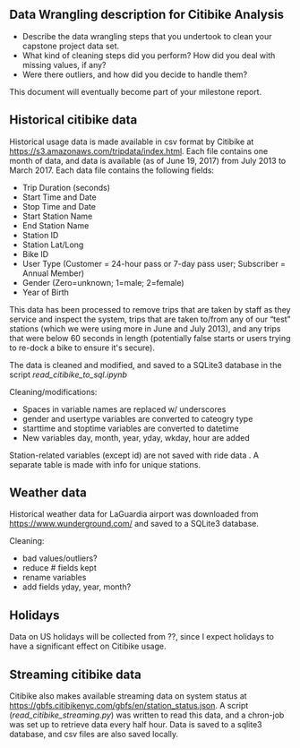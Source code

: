 
## Data Wrangling description for Citibike Analysis

- Describe the data wrangling steps that you undertook to clean your capstone project data set.
- What kind of cleaning steps did you perform? How did you deal with missing values, if any?
- Were there outliers, and how did you decide to handle them?

This document will eventually become part of your milestone report.


## Historical citibike data

Historical usage data is made available in csv format by Citibike at <https://s3.amazonaws.com/tripdata/index.html>. Each file contains one month of data, and data is available (as of June 19, 2017) from July 2013 to March 2017. Each data file contains the following fields:

- Trip Duration (seconds)
- Start Time and Date
- Stop Time and Date
- Start Station Name
- End Station Name
- Station ID
- Station Lat/Long
- Bike ID
- User Type (Customer = 24-hour pass or 7-day pass user; Subscriber = Annual Member)
- Gender (Zero=unknown; 1=male; 2=female)
- Year of Birth

This data has been processed to remove trips that are taken by staff as they service and inspect the system, trips that are taken to/from any of our “test” stations (which we were using more in June and July 2013), and any trips that were below 60 seconds in length (potentially false starts or users trying to re-dock a bike to ensure it's secure).

The data is cleaned and modified, and saved to a SQLite3 database in the script _read_citibike_to_sql.ipynb_

Cleaning/modifications:

- Spaces in variable names are replaced w/ underscores
- gender and usertype variables are converted to cateogry type
- starttime and stoptime variables are converted to datetime
- New variables day, month, year, yday, wkday, hour are added

Station-related variables (except id) are not saved with ride data . A separate table is made with info for unique stations.


## Weather data

Historical weather data for LaGuardia airport was downloaded from <https://www.wunderground.com/> and saved to a SQLite3 database.

Cleaning:
- bad values/outliers?
- reduce # fields kept
- rename variables
- add fields yday, year, month?


## Holidays

Data on US holidays will be collected from ??, since I expect holidays to have a significant effect on Citibike usage.


## Streaming citibike data

Citibike also makes available streaming data on system status at <https://gbfs.citibikenyc.com/gbfs/en/station_status.json>. A script (_read_citibike_streaming.py_) was written to read this data, and a chron-job was set up to retrieve data every half hour. Data is saved to a sqlite3 database, and csv files are also saved locally.

